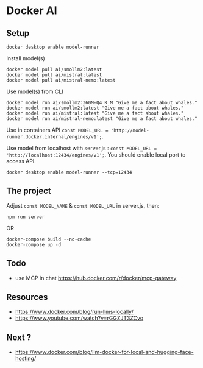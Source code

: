 # Docker AI

## Setup

```
docker desktop enable model-runner
```

Install model(s)
```
docker model pull ai/smollm2:latest
docker model pull ai/mistral:latest
docker model pull ai/mistral-nemo:latest
```

Use model(s) from CLI
```
docker model run ai/smollm2:360M-Q4_K_M "Give me a fact about whales."
docker model run ai/smollm2:latest "Give me a fact about whales."
docker model run ai/mistral:latest "Give me a fact about whales."
docker model run ai/mistral-nemo:latest "Give me a fact about whales."
```

Use in containers API `const MODEL_URL = 'http://model-runner.docker.internal/engines/v1';`.

Use model from localhost with server.js : `const MODEL_URL = 'http://localhost:12434/engines/v1';`.
You should enable local port to access API.
```
docker desktop enable model-runner --tcp=12434
```

## The project

Adjust `const MODEL_NAME` & `const MODEL_URL` in server.js, then:
```
npm run server
```
OR
```
docker-compose build --no-cache
docker-compose up -d
```

## Todo
- use MCP in chat https://hub.docker.com/r/docker/mcp-gateway

## Resources

- https://www.docker.com/blog/run-llms-locally/
- https://www.youtube.com/watch?v=rGGZJT3ZCvo

## Next ?
- https://www.docker.com/blog/llm-docker-for-local-and-hugging-face-hosting/

